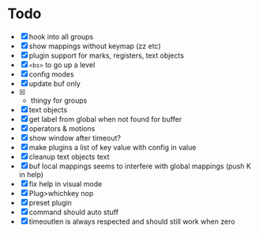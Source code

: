 # Todo

* [x] hook into all groups
* [x] show mappings without keymap (zz etc)
* [x] plugin support for marks, registers, text objects
* [x] `<bs>` to go up a level
* [x] config modes
* [x] update buf only
* [x] + thingy for groups
* [x] text objects
* [x] get label from global when not found for buffer
* [x] operators & motions
* [x] show window after timeout?
* [x] make plugins a list of key value with config in value
* [x] cleanup text objects text
* [x] buf local mappings seems to interfere with global mappings (push K in help)
* [x] fix help in visual mode
* [x] Plug>whichkey nop
* [x] preset plugin
* [x] command should auto stuff
* [x] timeoutlen is always respected and should still work when zero
